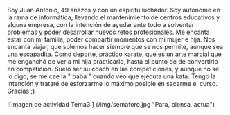 Soy Juan Antonio, 49 añazos y con un espiritu luchador. Soy autónomo en la rama de informática, llevando el mantenimiento de centros educativos y alguna empresa, con la intención de ayudar ante todo a solventar problemas 
y poder desarrollar nuevos retos profesionales. Me encanta estar con mi familia, poder compartir momentos con mi mujer e hija. Nos encanta viajar, que solemos hacer siempre que se nos permite, aunque sea una escapadita. Como deporte,
práctico karate, que es un arte marcial que me enganchó de ver a mi hija practicarlo, hasta el punto de de convertirlo en compatición. Suelo ser su coach en las competiciones, y aunque no se lo digo, se me cae la " baba " 
cuando veo que ejecuta una kata. Tengo la intención y trataré de esforzarme lo máximo posible en sacarme el curso. Gracias ;)


![Imagen de actividad Tema3 ] (/img/semaforo.jpg "Para, piensa, actua")

